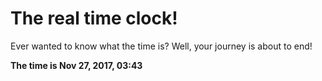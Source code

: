 # The real time clock!

Ever wanted to know what the time is? Well, your journey is about to end!

**The time is Nov 27, 2017, 03:43**